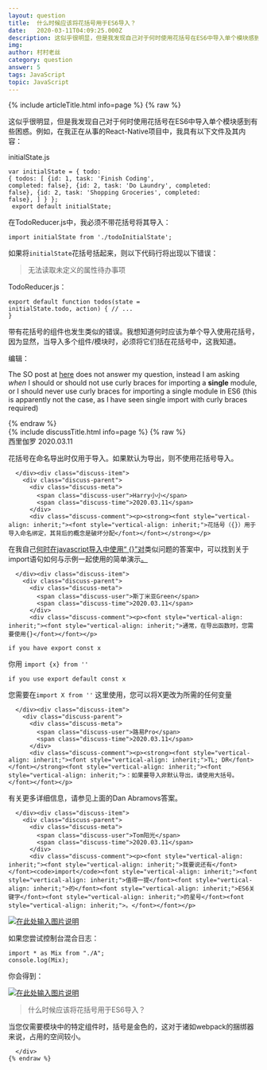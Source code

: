 ```yaml
---
layout: question
title:  什么时候应该将花括号用于ES6导入？
date:   2020-03-11T04:09:25.000Z
description: 这似乎很明显，但是我发现自己对于何时使用花括号在ES6中导入单个模块感到有些困惑。例如，在我正在从事的React-Native项目中，我具有以下文件及其内...
img: 
author: 村村老丝
category: question
answer: 5
tags: JavaScript
topic: JavaScript
---
```

<div class="article-root">
  <div class="article">
    {% include articleTitle.html info=page %}
    {% raw %}
    <div class="article-content"><p><font style="vertical-align: inherit;"><font style="vertical-align: inherit;">这似乎很明显，但是我发现自己对于何时使用花括号在ES6中导入单个模块感到有些困惑。</font><font style="vertical-align: inherit;">例如，在我正在从事的React-Native项目中，我具有以下文件及其内容：</font></font></p><font style="vertical-align: inherit;"><font style="vertical-align: inherit;">

initialState.js

</font></font><pre><code>var initialState = {<font></font>
    todo: {<font></font>
        todos: [<font></font>
            {id: 1, task: 'Finish Coding', completed: false},<font></font>
            {id: 2, task: 'Do Laundry', completed: false},<font></font>
            {id: 2, task: 'Shopping Groceries', completed: false},<font></font>
        ]<font></font>
    }<font></font>
};<font></font>
<font></font>
export default initialState;<font></font>
</code></pre>

<p><font style="vertical-align: inherit;"><font style="vertical-align: inherit;">在TodoReducer.js中，我必须不带花括号将其导入：</font></font></p>

<pre><code>import initialState from './todoInitialState';
</code></pre>

<p><font style="vertical-align: inherit;"><font style="vertical-align: inherit;">如果将</font></font><code>initialState</code><font style="vertical-align: inherit;"><font style="vertical-align: inherit;">花括号括起来，则以下代码行将出现以下错误：</font></font></p>

<blockquote>
  <p><font style="vertical-align: inherit;"><font style="vertical-align: inherit;">无法读取未定义的属性待办事项</font></font></p>
</blockquote><font style="vertical-align: inherit;"><font style="vertical-align: inherit;">

TodoReducer.js：

</font></font><pre><code>export default function todos(state = initialState.todo, action) {<font></font>
// ...<font></font>
}<font></font>
</code></pre>

<p><font style="vertical-align: inherit;"><font style="vertical-align: inherit;">带有花括号的组件也发生类似的错误。</font><font style="vertical-align: inherit;">我想知道何时应该为单个导入使用花括号，因为显然，当导入多个组件/模块时，必须将它们括在花括号中，这我知道。</font></font></p>

<p><font style="vertical-align: inherit;"><font style="vertical-align: inherit;">编辑：</font></font></p>

<p>The SO post at <a href="https://stackoverflow.com/questions/31096597/using-brackets-with-javascript-import-syntax">here</a> does not answer my question, instead I am asking <em>when</em> I should or should not use curly braces for importing a <strong>single</strong> module, or I should never use curly braces for importing a single module in ES6 (this is apparently not the case, as I have seen single import with curly braces required)</p></div>
    {% endraw %}
  </div>

  <div class="discuss-wrapper">
    {% include discussTitle.html info=page %}
    {% raw %}
    <div class="discuss-item">
        <div class="discuss-parent">
          <div class="discuss-meta">
            <span class="discuss-user">西里伽罗</span>
            <span class="discuss-time">2020.03.11</span>
          </div>
          <div class="discuss-comment"><p><font style="vertical-align: inherit;"><font style="vertical-align: inherit;">花括号在命名导出时仅用于导入。</font><font style="vertical-align: inherit;">如果默认为导出，则不使用花括号导入。</font></font></p></div>
        </div>
        
      </div><div class="discuss-item">
        <div class="discuss-parent">
          <div class="discuss-meta">
            <span class="discuss-user">Harry小小</span>
            <span class="discuss-time">2020.03.11</span>
          </div>
          <div class="discuss-comment"><p><strong><font style="vertical-align: inherit;"><font style="vertical-align: inherit;">花括号（{}）用于导入命名绑定，其背后的概念是破坏分配</font></font></strong></p>

<p><font style="vertical-align: inherit;"><font style="vertical-align: inherit;">在我自己</font><a href="https://stackoverflow.com/questions/51701042/when-do-we-use-in-javascript-imports/51701099#51701099"><font style="vertical-align: inherit;">何时在javascript导入中使用“ {}”对</font></a><font style="vertical-align: inherit;">类似问题的答案中，可以找到关于import语句如何与示例一起使用的简单演示</font></font><a href="https://stackoverflow.com/questions/51701042/when-do-we-use-in-javascript-imports/51701099#51701099"><font style="vertical-align: inherit;"><font style="vertical-align: inherit;">。</font></font></a></p></div>
        </div>
        
      </div><div class="discuss-item">
        <div class="discuss-parent">
          <div class="discuss-meta">
            <span class="discuss-user">斯丁米亚Green</span>
            <span class="discuss-time">2020.03.11</span>
          </div>
          <div class="discuss-comment"><p><font style="vertical-align: inherit;"><font style="vertical-align: inherit;">通常，在导出函数时，您需要使用{}</font></font></p>

<pre><code>if you have export const x 
</code></pre>

<p><font style="vertical-align: inherit;"><font style="vertical-align: inherit;">你用
 </font></font><code>import {x} from ''</code></p>

<pre><code>if you use export default const x 
</code></pre>

<p><font style="vertical-align: inherit;"><font style="vertical-align: inherit;">您需要在</font></font><code>import X from ''</code><font style="vertical-align: inherit;"><font style="vertical-align: inherit;">
这里</font><font style="vertical-align: inherit;">使用</font><font style="vertical-align: inherit;">，您可以将X更改为所需的任何变量</font></font></p></div>
        </div>
        
      </div><div class="discuss-item">
        <div class="discuss-parent">
          <div class="discuss-meta">
            <span class="discuss-user">路易Pro</span>
            <span class="discuss-time">2020.03.11</span>
          </div>
          <div class="discuss-comment"><p><strong><font style="vertical-align: inherit;"><font style="vertical-align: inherit;">TL; DR</font></font></strong><font style="vertical-align: inherit;"><font style="vertical-align: inherit;">：如果要导入非默认导出，请使用大括号。</font></font></p>

<p><font style="vertical-align: inherit;"><font style="vertical-align: inherit;">有关更多详细信息，请参见上面的Dan Abramovs答案。</font></font></p></div>
        </div>
        
      </div><div class="discuss-item">
        <div class="discuss-parent">
          <div class="discuss-meta">
            <span class="discuss-user">Tom阳光</span>
            <span class="discuss-time">2020.03.11</span>
          </div>
          <div class="discuss-comment"><p><font style="vertical-align: inherit;"><font style="vertical-align: inherit;">我要说还有</font></font><code>import</code><font style="vertical-align: inherit;"><font style="vertical-align: inherit;">值得一提</font><font style="vertical-align: inherit;">的</font><font style="vertical-align: inherit;">ES6关键字</font><font style="vertical-align: inherit;">的星号</font><font style="vertical-align: inherit;">。</font></font></p>

<p><a href="https://i.stack.imgur.com/uCCXS.png" rel="noreferrer"><img src="https://i.stack.imgur.com/uCCXS.png" alt="在此处输入图片说明"></a></p>

<p><font style="vertical-align: inherit;"><font style="vertical-align: inherit;">如果您尝试控制台混合日志：</font></font></p>

<pre><code>import * as Mix from "./A";<font></font>
console.log(Mix);<font></font>
</code></pre>

<p><font style="vertical-align: inherit;"><font style="vertical-align: inherit;">你会得到：</font></font></p>

<p><a href="https://i.stack.imgur.com/sCZr6.png" rel="noreferrer"><img src="https://i.stack.imgur.com/sCZr6.png" alt="在此处输入图片说明"></a></p>

<blockquote>
  <p><font style="vertical-align: inherit;"><font style="vertical-align: inherit;">什么时候应该将花括号用于ES6导入？</font></font></p>
</blockquote>

<p><font style="vertical-align: inherit;"><font style="vertical-align: inherit;">当您仅需要模块中的特定组件时，括号是金色的，这对于诸如webpack的捆绑器来说，占用的空间较小。</font></font></p></div>
        </div>
        
      </div>
    {% endraw %}
  </div>
<div>
